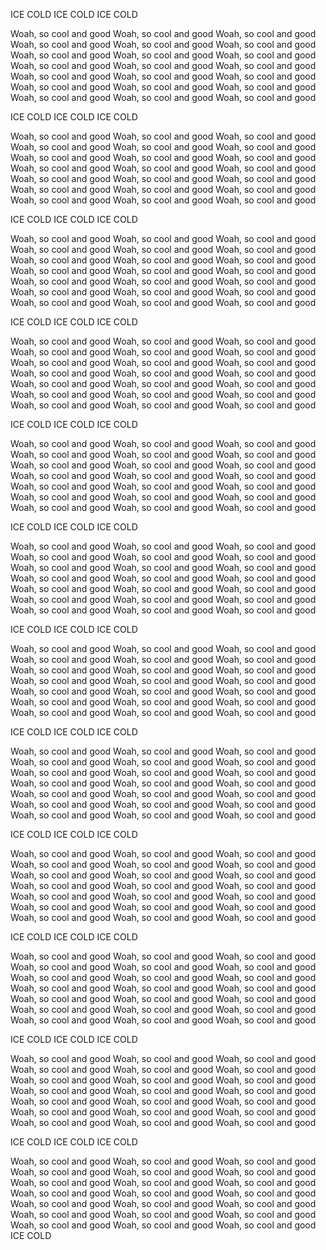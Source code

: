 ICE COLD ICE COLD ICE COLD

Woah, so cool and good Woah, so cool and good Woah, so cool and good
Woah, so cool and good Woah, so cool and good Woah, so cool and good
Woah, so cool and good Woah, so cool and good Woah, so cool and good
Woah, so cool and good Woah, so cool and good Woah, so cool and good
Woah, so cool and good Woah, so cool and good Woah, so cool and good
Woah, so cool and good Woah, so cool and good Woah, so cool and good
Woah, so cool and good Woah, so cool and good Woah, so cool and good

ICE COLD ICE COLD ICE COLD

Woah, so cool and good Woah, so cool and good Woah, so cool and good
Woah, so cool and good Woah, so cool and good Woah, so cool and good
Woah, so cool and good Woah, so cool and good Woah, so cool and good
Woah, so cool and good Woah, so cool and good Woah, so cool and good
Woah, so cool and good Woah, so cool and good Woah, so cool and good
Woah, so cool and good Woah, so cool and good Woah, so cool and good
Woah, so cool and good Woah, so cool and good Woah, so cool and good

ICE COLD ICE COLD ICE COLD

Woah, so cool and good Woah, so cool and good Woah, so cool and good
Woah, so cool and good Woah, so cool and good Woah, so cool and good
Woah, so cool and good Woah, so cool and good Woah, so cool and good
Woah, so cool and good Woah, so cool and good Woah, so cool and good
Woah, so cool and good Woah, so cool and good Woah, so cool and good
Woah, so cool and good Woah, so cool and good Woah, so cool and good
Woah, so cool and good Woah, so cool and good Woah, so cool and good

ICE COLD ICE COLD ICE COLD

Woah, so cool and good Woah, so cool and good Woah, so cool and good
Woah, so cool and good Woah, so cool and good Woah, so cool and good
Woah, so cool and good Woah, so cool and good Woah, so cool and good
Woah, so cool and good Woah, so cool and good Woah, so cool and good
Woah, so cool and good Woah, so cool and good Woah, so cool and good
Woah, so cool and good Woah, so cool and good Woah, so cool and good
Woah, so cool and good Woah, so cool and good Woah, so cool and good

ICE COLD ICE COLD ICE COLD

Woah, so cool and good Woah, so cool and good Woah, so cool and good
Woah, so cool and good Woah, so cool and good Woah, so cool and good
Woah, so cool and good Woah, so cool and good Woah, so cool and good
Woah, so cool and good Woah, so cool and good Woah, so cool and good
Woah, so cool and good Woah, so cool and good Woah, so cool and good
Woah, so cool and good Woah, so cool and good Woah, so cool and good
Woah, so cool and good Woah, so cool and good Woah, so cool and good

ICE COLD ICE COLD ICE COLD

Woah, so cool and good Woah, so cool and good Woah, so cool and good
Woah, so cool and good Woah, so cool and good Woah, so cool and good
Woah, so cool and good Woah, so cool and good Woah, so cool and good
Woah, so cool and good Woah, so cool and good Woah, so cool and good
Woah, so cool and good Woah, so cool and good Woah, so cool and good
Woah, so cool and good Woah, so cool and good Woah, so cool and good
Woah, so cool and good Woah, so cool and good Woah, so cool and good

ICE COLD ICE COLD ICE COLD

Woah, so cool and good Woah, so cool and good Woah, so cool and good
Woah, so cool and good Woah, so cool and good Woah, so cool and good
Woah, so cool and good Woah, so cool and good Woah, so cool and good
Woah, so cool and good Woah, so cool and good Woah, so cool and good
Woah, so cool and good Woah, so cool and good Woah, so cool and good
Woah, so cool and good Woah, so cool and good Woah, so cool and good
Woah, so cool and good Woah, so cool and good Woah, so cool and good

ICE COLD ICE COLD ICE COLD

Woah, so cool and good Woah, so cool and good Woah, so cool and good
Woah, so cool and good Woah, so cool and good Woah, so cool and good
Woah, so cool and good Woah, so cool and good Woah, so cool and good
Woah, so cool and good Woah, so cool and good Woah, so cool and good
Woah, so cool and good Woah, so cool and good Woah, so cool and good
Woah, so cool and good Woah, so cool and good Woah, so cool and good
Woah, so cool and good Woah, so cool and good Woah, so cool and good

ICE COLD ICE COLD ICE COLD

Woah, so cool and good Woah, so cool and good Woah, so cool and good
Woah, so cool and good Woah, so cool and good Woah, so cool and good
Woah, so cool and good Woah, so cool and good Woah, so cool and good
Woah, so cool and good Woah, so cool and good Woah, so cool and good
Woah, so cool and good Woah, so cool and good Woah, so cool and good
Woah, so cool and good Woah, so cool and good Woah, so cool and good
Woah, so cool and good Woah, so cool and good Woah, so cool and good

ICE COLD ICE COLD ICE COLD

Woah, so cool and good Woah, so cool and good Woah, so cool and good
Woah, so cool and good Woah, so cool and good Woah, so cool and good
Woah, so cool and good Woah, so cool and good Woah, so cool and good
Woah, so cool and good Woah, so cool and good Woah, so cool and good
Woah, so cool and good Woah, so cool and good Woah, so cool and good
Woah, so cool and good Woah, so cool and good Woah, so cool and good
Woah, so cool and good Woah, so cool and good Woah, so cool and good

ICE COLD ICE COLD ICE COLD

Woah, so cool and good Woah, so cool and good Woah, so cool and good
Woah, so cool and good Woah, so cool and good Woah, so cool and good
Woah, so cool and good Woah, so cool and good Woah, so cool and good
Woah, so cool and good Woah, so cool and good Woah, so cool and good
Woah, so cool and good Woah, so cool and good Woah, so cool and good
Woah, so cool and good Woah, so cool and good Woah, so cool and good
Woah, so cool and good Woah, so cool and good Woah, so cool and good

ICE COLD ICE COLD ICE COLD

Woah, so cool and good Woah, so cool and good Woah, so cool and good
Woah, so cool and good Woah, so cool and good Woah, so cool and good
Woah, so cool and good Woah, so cool and good Woah, so cool and good
Woah, so cool and good Woah, so cool and good Woah, so cool and good
Woah, so cool and good Woah, so cool and good Woah, so cool and good
Woah, so cool and good Woah, so cool and good Woah, so cool and good
Woah, so cool and good Woah, so cool and good Woah, so cool and good
ICE COLD
